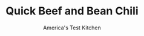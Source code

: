 ---
layout: ../../layouts/MarkdownPostLayout.astro
title: Quick Beef and Bean Chili
author: America's Test Kitchen
pubDate: 2023-03-15
description: "Delicious chili needs to simmer for hours, or does it?"
image_url: https://res.cloudinary.com/hksqkdlah/image/upload/ar_1:1,c_fill,dpr_2.0,f_auto,fl_lossy.progressive.strip_profile,g_faces:auto,q_auto:low,w_344/SFS_Quick_Beef_and_Bean_Chili_326_uxbrmd
tags: ["Main Courses","Beans","Beef","Weeknight","30-Minute Suppers"]
calories: 2923
protein: 35
carbohydrates: 44
fats: 19
fiber: 13
ingredients: ["2 , (16-ounce) cans red kidney beans, drained and rinsed","2 , (14.5-ounce) cans diced tomatoes","1 1/2 pounds, 85 percent lean ground beef","1 , onion, chopped fine","4 , garlic cloves, minced","3 tablespoons, chili powder","2 teaspoons, ground cumin","2 teaspoons, sugar","1/4 cup, chopped fresh cilantro leaves",", Salt and pepper"]
serves: 6
time: "30 minutes"
instructions: ["Process half of the beans and half of tomatoes in food processor to coarse paste; set aside. Cook beef and onion in Dutch oven over medium heat until meat is no longer pink, about 5 minutes. Stir in garlic, chili powder, cumin, and sugar and cook until fragrant, about 1 minute. Stir in pureed bean-tomato mixture and remaining beans and tomatoes.","Bring chili to boil, then reduce heat to low, and simmer, covered and stirring occasionally, until thickened, about 15 minutes. Off heat, stir in cilantro and season with salt and pepper. Serve."]
nutrition: ["1164 mg Potassium, K","427 mg Phosphorus, P","183 mg Calcium, Ca","6 mg Iron, Fe","92 mg Magnesium, Mg","1005 mg Sodium, Na","6 mg Zinc, Zn","19 g Total lipid (fat)","7 mg Niacin","7 g Fatty acids, total monounsaturated","1 g Fatty acids, total polyunsaturated","19 mg Vitamin C, total ascorbic acid","77 mg Cholesterol","6 g Fatty acids, total saturated","13 g Fiber, total dietary","65 µg Folate, food","11 g Sugars, total","14 µg Vitamin K (phylloquinone)","328 g Water","44 g Carbohydrate, by difference","65 µg Folate, DFE","35 g Protein","2 mg Vitamin E (alpha-tocopherol)","2 µg Vitamin B-12","97 µg Vitamin A, RAE","487 kcal Energy","1 g Sugars, added","2923 calories"]
notes: "Serve with pickled jalapenos, shredded cheese, sour cream, and diced avocado."
---